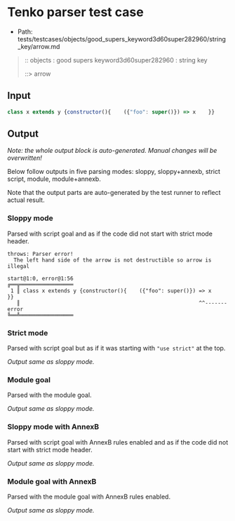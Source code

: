 # Tenko parser test case

- Path: tests/testcases/objects/good_supers_keyword3d60super282960/string_key/arrow.md

> :: objects : good supers keyword3d60super282960 : string key
>
> ::> arrow

## Input

`````js
class x extends y {constructor(){    ({"foo": super()}) => x    }}
`````

## Output

_Note: the whole output block is auto-generated. Manual changes will be overwritten!_

Below follow outputs in five parsing modes: sloppy, sloppy+annexb, strict script, module, module+annexb.

Note that the output parts are auto-generated by the test runner to reflect actual result.

### Sloppy mode

Parsed with script goal and as if the code did not start with strict mode header.

`````
throws: Parser error!
  The left hand side of the arrow is not destructible so arrow is illegal

start@1:0, error@1:56
╔══╦═════════════════
 1 ║ class x extends y {constructor(){    ({"foo": super()}) => x    }}
   ║                                                         ^^------- error
╚══╩═════════════════

`````

### Strict mode

Parsed with script goal but as if it was starting with `"use strict"` at the top.

_Output same as sloppy mode._

### Module goal

Parsed with the module goal.

_Output same as sloppy mode._

### Sloppy mode with AnnexB

Parsed with script goal with AnnexB rules enabled and as if the code did not start with strict mode header.

_Output same as sloppy mode._

### Module goal with AnnexB

Parsed with the module goal with AnnexB rules enabled.

_Output same as sloppy mode._
